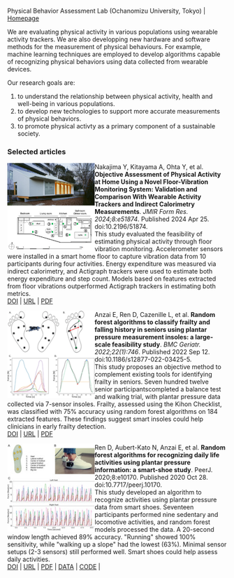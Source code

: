 Physical Behavior Assessment Lab (Ochanomizu University, Tokyo) | <a href="http://www.eng.ocha.ac.jp/Tripette_Site/home.html">Homepage</a>

<p> We are evaluating physical activity in various populations using wearable activity trackers. We are also developping new hardware and software methods for the measurement of physical behaviours. For example, machine learning techniques are employed to develop algorithms capable of recognizing physical behaviors using data collected from wearable devices.</p>
<p> Our research goals are:
<ol>
<li>to understand the relationship between physical activity, health and well-being in various populations.</li>
<li>to develop new technologies to support more accurate measurements of physical behaviors.</li>
<li>to promote physical activty as a primary component of a sustainable society.</li>
</ol></p>

<h3 id="Selected articles">Selected articles</h3>

<p> <img align="left" src="images/formative-2024-1-e51874-fig-1.jpg" width=200px heigth=auto>
Nakajima Y, Kitayama A, Ohta Y, et al. <strong> Objective Assessment of Physical Activity at Home Using a Novel Floor-Vibration Monitoring System: Validation and Comparison With Wearable Activity Trackers and Indirect Calorimetry Measurements</strong>. <i>JMIR Form Res. 2024;8:e51874</i>. Published 2024 Apr 25. doi:10.2196/51874.<br>
This study evaluated the feasibility of estimating physical activity through floor vibration monitoring. Accelerometer sensors were installed in a smart home floor to capture vibration data from 10 participants during four activities. Energy expenditure was measured via indirect calorimetry, and Actigraph trackers were used to estimate both energy expenditure and step count. Models based on features extracted from floor vibrations outperformed Actigraph trackers in estimating both metrics.<br>
<a class="tag" href="https://doi.org/10.2196/51874">DOI</a> |
<a class="tag" href="https://formative.jmir.org/2024/1/e51874">URL</a> |
<a class="tag" href="https://formative.jmir.org/2024/1/e51874/PDF">PDF</a>
</p>

<p><img align="left" src="images/s12877-022-03425-5-fig-3.png" width=200px heigth=auto>
Anzai E, Ren D, Cazenille L, et al. <strong>Random forest algorithms to classify frailty and falling history in seniors using plantar pressure measurement insoles: a large-scale feasibility study</strong>. <i>BMC Geriatr. 2022;22(1):746</i>. Published 2022 Sep 12. doi:10.1186/s12877-022-03425-5.<br>
This study proposes an objective method to complement existing tools for identifying frailty in seniors. Seven hundred twelve senior participantscompleted a balance test and walking trial, with plantar pressure data collected via 7-sensor insoles. Frailty, assessed using the Kihon Checklist, was classified with 75% accuracy using random forest algorithms on 184 extracted features. These findings suggest smart insoles could help clinicians in early frailty detection.</br>
<a class="tag" href="https://doi.org/10.1186/s12877-022-03425-5">DOI</a> |
<a class="tag" href="https://bmcgeriatr.biomedcentral.com/articles/10.1186/s12877-022-03425-5">URL</a> |
<a class="tag" href="Articles/s12877-022-03425-5.pdf">PDF</a>
</p>
  

<p><img align="left" src="images/peerj-10170-fig-1.jpg" width=200px heigth=auto>
Ren D, Aubert-Kato N, Anzai E, et al. <strong>Random forest algorithms for recognizing daily life activities using plantar pressure information: a smart-shoe study</strong>. <i></i>PeerJ. 2020;8:e10170</i>. Published 2020 Oct 28. doi:10.7717/peerj.10170.<br>
This study developed an algorithm to recognize activities using plantar pressure data from smart shoes. Seventeen participants performed nine sedentary and locomotive activities, and random forest models processed the data. A 20-second window length achieved 89% accuracy. "Running" showed 100% sensitivity, while "walking up a slope" had the lowest (63%). Minimal sensor setups (2-3 sensors) still performed well. Smart shoes could help assess daily activities.<br>
<a class="tag" href="https://doi.org/10.7717/peerj.10170">DOI</a> |
<a class="tag" href="https://peerj.com/articles/10170/">URL</a> |
<a class="tag" href="Articles/peerj-10170.pdf">PDF</a> |
<a class="tag" href="https://zenodo.org/records/4050390">DATA</a> |
<a class="tag" href="https://zenodo.org/records/4050390">CODE</a> |
</p>
